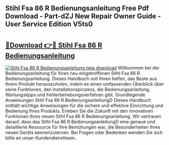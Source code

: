 ## Stihl Fsa 86 R Bedienungsanleitung Free Pdf Download - Part-dZJ New Repair Owner Guide - User Service Edition V5ts0

# <h2><a href="http://df1uop.blite.top/?on=Stihl+Fsa+86+R+Bedienungsanleitung">🔗Download 👉🔴 Stihl Fsa 86 R Bedienungsanleitung</a></h2>

[![Stihl Fsa 86 R Bedienungsanleitung new download](https://i.imgur.com/lujVjoI.png)](http://df1uop.blite.top/?on=Stihl+Fsa+86+R+Bedienungsanleitung)
Willkommen bei der Bedienungsanleitung für Ihren neu eingetroffenen Stihl Fsa 86 R Bedienungsanleitung. Dieses Handbuch soll Ihnen helfen, das Beste aus Ihrem Produkt herauszuholen, indem es einen umfassenden Überblick über seine Funktionen, den Installationsprozess, die Bedienungsanleitung, Wartungstipps und Fehlerbehebungsverfahren gibt. Grundlegende Anweisungen Stihl Fsa 86 R BedienungsanleitungD Dieses Handbuch enthält wichtige Anweisungen für die sichere und effektive Einrichtung und Bedienung Ihres Produkts. Erleben Sie die Zukunft mit den innovativen Funktionen Ihres neuen Stihl Fsa 86 R Bedienungsanleitung. Wir vertrauen darauf, dass das Stihl Fsa 86 R BedienungsanleitungD eine genaue und detaillierte Ressource für Ihre Bemühungen war, die Besonderheiten Ihres neuen Geräts kennenzulernen. Bei Fragen oder Bedenken wenden Sie sich bitte an unser Kundendienstteam.
